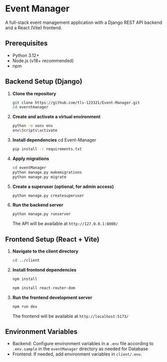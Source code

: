 # Event Manager

A full-stack event management application with a Django REST API backend and a React (Vite) frontend.

## Prerequisites
- Python 3.12+
- Node.js (v18+ recommended)
- npm



## Backend Setup (Django)

1. **Clone the repository**
   ```sh
   git clone https://github.com/tls-123321/Event-Manager.git
   cd everntmanager
   ```
2. **Create and activate a virtual environment**
   ```sh
   python -m venv env
   env\Scripts\activate
   ```
   
3. **Install dependencies** 
   cd Event-Manager
   ```sh
   pip install -r requirements.txt
   ```

4. **Apply migrations**
   ```sh
   cd eventManager
   python manage.py makemigrations
   python manage.py migrate
   ```
5. **Create a superuser (optional, for admin access)**
   ```sh
   python manage.py createsuperuser
   ```
6. **Run the backend server**
   ```sh
   python manage.py runserver
   ```
   The API will be available at `http://127.0.0.1:8000/`

## Frontend Setup (React + Vite)

1. **Navigate to the client directory**
   ```sh
   cd ../client
   ```
2. **Install frontend dependencies**
   ```sh
   npm install
   ```
   ```sh
   npm install react-router-dom
   ```
3. **Run the frontend development server**
   ```sh
   npm run dev
   ```
   The frontend will be available at `http://localhost:5173/`

## Environment Variables
- Backend: Configure environment variables in a `.env` file according to `.env.sample` in the `eventManager` directory as needed for Database
- Frontend: If needed, add environment variables in `client/.env`.

